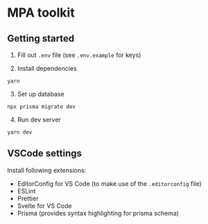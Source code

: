 # MPA toolkit

## Getting started

1. Fill out `.env` file (see `.env.example` for keys)

2. Install dependencies
```
yarn
```

3. Set up database
```
npx prisma migrate dev
```

4. Run dev server

```
yarn dev
```

## VSCode settings

Install following extensions:
- EditorConfig for VS Code (to make use of the `.editorconfig` file)
- ESLint
- Prettier
- Svelte for VS Code
- Prisma (provides syntax highlighting for prisma schema)
